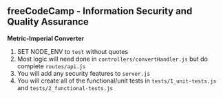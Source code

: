 **freeCodeCamp** - Information Security and Quality Assurance
------

**Metric-Imperial Converter**

1) SET NODE_ENV to `test` without quotes
2) Most logic will need done in `controllers/convertHandler.js` but do complete `routes/api.js`
3) You will add any security features to `server.js`
4) You will create all of the functional/unit tests in `tests/1_unit-tests.js` and `tests/2_functional-tests.js`
